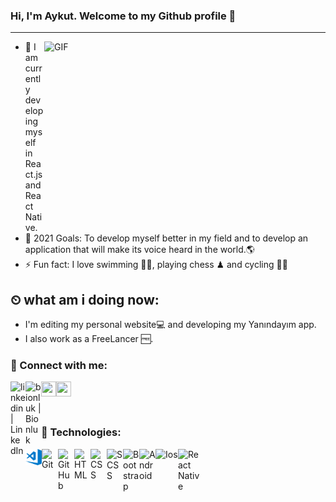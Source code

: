 ### Hi, I'm Aykut. Welcome to my Github profile 👋 
<hr />


<img align="right" alt="GIF" src="https://miro.medium.com/max/1838/1*DX_TIHaAWjPlY9KJ3OH_2w.gif" width="450" height="300" />

- 🌱 I am currently developing myself in React.js and React Native.
- 🥅 2021 Goals: To develop myself better in my field and to develop an application that will make its voice heard in the world.🌎
- ⚡ Fun fact: I love swimming 🏊‍♀️, playing chess ♟ and cycling 🚴‍♀️


## ⏲ what am i doing now:
- I'm editing my personal website💻 and developing my Yanındayım app.
- I also work as a FreeLancer 🆓.

### 📩 Connect with me:
[<img align="left" alt="linkedin | LinkedIn" width="24px" src="https://o.remove.bg/downloads/c8a84ae6-9631-4e65-bfd8-0bc14611c6bc/png-transparent-linkedin-logo-computer-icons-facebook-user-profile-facebook-blue-angle-text-removebg-preview.png" />][linkedin]
[<img align="left" alt="bionluk | Bionluk" width="25px" src="https://o.remove.bg/downloads/c4c9101d-9af7-46ae-b495-948a51874cac/unnamed-removebg-preview.png" />][bionluk]
[<img align="left" height="24" width="24" src="https://o.remove.bg/downloads/d6a70e61-84a1-4905-8e62-5624d0b4665c/c8952d6e421a83d298a219edee783167-removebg-preview.png" />][instagram]
[<img align="left" height="24" width="24" src="https://o.remove.bg/downloads/ae4c6cfe-6d88-4bf5-b315-936ebb0a11ee/281769-removebg-preview.png" />][gmail]


<br />


[instagram]: https://www.instagram.com/adag_65/
[bionluk]: https://bionluk.com/aykutdag1
[linkedin]: https://www.linkedin.com/in/aykut-da%C4%9F-989a91190/
[gmail]: mailto:adag6534@gmail.com
<br />

### 🔧 Technologies:
[<img align="left" alt="Visual Studio Code" width="26px" src="https://raw.githubusercontent.com/github/explore/80688e429a7d4ef2fca1e82350fe8e3517d3494d/topics/visual-studio-code/visual-studio-code.png" />][vsCode]
[<img align="left" alt="Git" width="26px" src="https://o.remove.bg/downloads/1216098d-b83b-45a7-8224-52d1f4527ee2/git-removebg-preview.png" />][git]
[<img align="left" alt="GitHub" width="26px" src="https://o.remove.bg/downloads/d1049415-7791-4ffe-9587-5c9444537b21/imgbin-github-computer-icons-icon-design-github-black-and-white-cat-illustration-eaBVGRGuUJ0E27Dmd3KgFZF84-removebg-preview.png" />][github]
[<img align="left" alt="HTML" width="26px" src="https://o.remove.bg/downloads/25164fc2-6665-4149-84e1-de55e89fd32d/919827-removebg-preview.png" />][html]
[<img align="left" alt="CSS" width="26px" src="https://o.remove.bg/downloads/8dc4571f-4d44-4894-a28a-a5a2c9a48a03/png-transparent-responsive-web-design-web-development-cascading-style-sheets-css3-web-design-blue-angle-web-design-removebg-preview.png" />][css]
[<img align="left" alt="SCSS" width="26px" src="https://o.remove.bg/downloads/0943480b-df38-4f23-88a0-d5ea0b0b25ac/images-removebg-preview.png" />][scss]
[<img align="left" alt="Bootstrap" width="26px" src="https://camo.githubusercontent.com/bec2c92468d081617cb3145a8f3d8103e268bca400f6169c3a68dc66e05c971e/68747470733a2f2f76352e676574626f6f7473747261702e636f6d2f646f63732f352e302f6173736574732f6272616e642f626f6f7473747261702d6c6f676f2d736861646f772e706e67" />][bootstrap]
[<img align="left" alt="Android" width="26px" src="https://o.remove.bg/downloads/23d2437d-22ac-459b-9f26-3016bd5eee22/67-678384_transparent-javascript-icon-png-png-download-removebg-preview.png" />][javascript]
[<img align="left" alt="Ios" width="36px" src="https://o.remove.bg/downloads/4aee21c4-8ae5-4bba-a213-fedb60b7284f/2507930-middle-removebg-preview.png" />][react.js]
[<img align="left" alt="React Native" width="36px" src="https://o.remove.bg/downloads/38bc0e4b-3057-4fdd-8aec-28d19aa9b0ec/react-native-removebg-preview.png" />][react native]


<br />

[vsCode]: https://code.visualstudio.com/
[git]: https://git-scm.com/
[github]: https://github.com/aktehn
[html]: https://www.html.com/
[css]: https://www.css.com/
[scss]: https://sass-lang.com/guide
[bootstrap]: https://getbootstrap.com/
[javascript]:https://www.javascript.com/
[react.js]: https://tr.reactjs.org/
[react native]: https://reactnative.dev/

<br />
<br />
